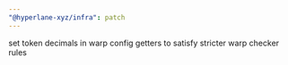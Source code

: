 ```yaml
---
"@hyperlane-xyz/infra": patch
---
```


set token decimals in warp config getters to satisfy stricter warp checker rules
